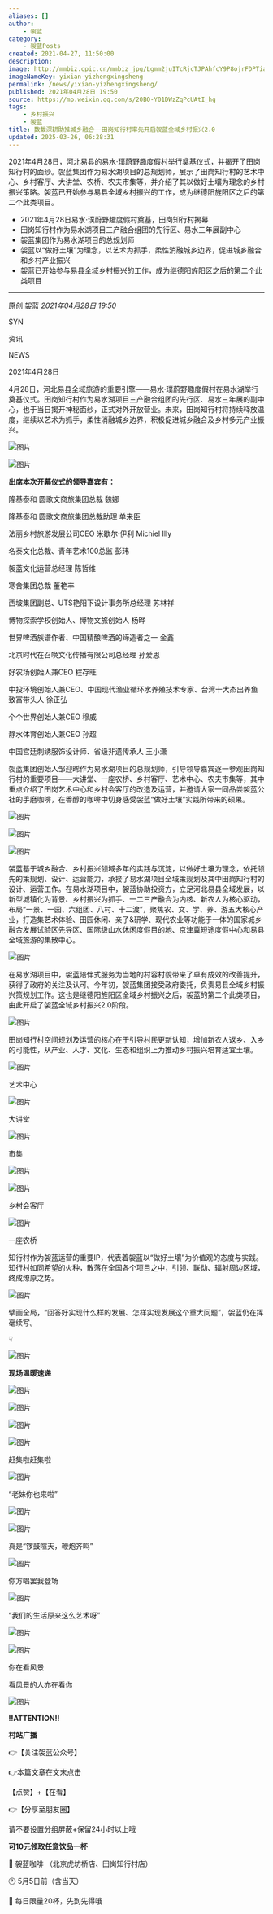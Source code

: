```yaml
---
aliases: []
author:
    - 袈蓝
category:
    - 袈蓝Posts
created: 2021-04-27, 11:50:00
description:
image: http://mmbiz.qpic.cn/mmbiz_jpg/Lgmm2juITcRjcTJPAhfcY9P8ojrFDPTiaiaBaTHkuQCRd9vUicjxauOdPvBPojqlXYbREWPuWbxxlq3NVE43ZQMkg/0?wx_fmt=jpeg
imageNameKey: yixian-yizhengxingsheng
permalink: /news/yixian-yizhengxingsheng/
published: 2021年04月28日 19:50
source: https://mp.weixin.qq.com/s/20BO-Y01DWzZqPcUAtI_hg
tags:
    - 乡村振兴
    - 袈蓝
title: 数载深耕助推城乡融合——田岗知行村率先开启袈蓝全域乡村振兴2.0
updated: 2025-03-26, 06:28:31
---
```


2021年4月28日，河北易县的易水·璞蔚野趣度假村举行奠基仪式，并揭开了田岗知行村的面纱。袈蓝集团作为易水湖项目的总规划师，展示了田岗知行村的艺术中心、乡村客厅、大讲堂、农桥、农夫市集等，并介绍了其以做好土壤为理念的乡村振兴策略。袈蓝已开始参与易县全域乡村振兴的工作，成为继德阳旌阳区之后的第二个此类项目。

<!--more-->

- 2021年4月28日易水·璞蔚野趣度假村奠基，田岗知行村揭幕
- 田岗知行村作为易水湖项目三产融合组团的先行区、易水三年展副中心
- 袈蓝集团作为易水湖项目的总规划师
- 袈蓝以“做好土壤”为理念，以艺术为抓手，柔性消融城乡边界，促进城乡融合和乡村产业振兴
- 袈蓝已开始参与易县全域乡村振兴的工作，成为继德阳旌阳区之后的第二个此类项目

---

原创 袈蓝 _2021年04月28日 19:50_

SYN

资讯

NEWS

2021年4月28日

4月28日，河北易县全域旅游的重要引擎——易水·璞蔚野趣度假村在易水湖举行奠基仪式。田岗知行村作为易水湖项目三产融合组团的先行区、易水三年展的副中心，也于当日揭开神秘面纱，正式对外开放营业。未来，田岗知行村将持续释放温度，继续以艺术为抓手，柔性消融城乡边界，积极促进城乡融合及乡村多元产业振兴。

![图片](https://mmbiz.qpic.cn/mmbiz_jpg/Lgmm2juITcRjcTJPAhfcY9P8ojrFDPTiaYsjQyv2LicGecRSJSCdq2kM6AcMYhXHbE5tuAydto2fUGaZ5ArrX95g/640?wx_fmt=jpeg&tp=webp&wxfrom=5&wx_lazy=1&wx_co=1)

![图片](https://mmbiz.qpic.cn/mmbiz_jpg/Lgmm2juITcRjcTJPAhfcY9P8ojrFDPTiao9kR2nmicibEm3WVtpu6clVTxjfibc7ibFdyIRicTXyGYxAOKvgNGoJ6zlQ/640?wx_fmt=jpeg&tp=webp&wxfrom=5&wx_lazy=1&wx_co=1)

**出席本次开幕仪式的领导嘉宾有：**

隆基泰和 圆歌文商旅集团总裁 魏娜

隆基泰和 圆歌文商旅集团总裁助理 单来臣

法丽乡村旅游发展公司CEO 米歇尔·伊利 Michiel Illy

名泰文化总裁、青年艺术100总监 彭玮

袈蓝文化运营总经理 陈哲维

寒舍集团总裁 董艳丰

西坡集团副总、UTS艳阳下设计事务所总经理 苏林祥

博物探索学校创始人、博物文旅创始人 杨晔

世界啤酒族谱作者、中国精酿啤酒的缔造者之一 金鑫

北京时代在召唤文化传播有限公司总经理 孙爱思

好农场创始人兼CEO 程存旺

中投环境创始人兼CEO、中国现代渔业循环水养殖技术专家、台湾十大杰出养鱼致富带头人 徐正弘

个个世界创始人兼CEO 穆威

静水体育创始人兼CEO 孙超

中国宫廷刺绣服饰设计师、省级非遗传承人 王小潇

袈蓝集团创始人邹迎晞作为易水湖项目的总规划师，引导领导嘉宾逐一参观田岗知行村的重要项目——大讲堂、一座农桥、乡村客厅、艺术中心、农夫市集等，其中重点介绍了田岗艺术中心和乡村会客厅的改造及运营，并邀请大家一同品尝袈蓝公社的手磨咖啡，在香醇的咖啡中切身感受袈蓝“做好土壤”实践所带来的硕果。

![图片](https://mmbiz.qpic.cn/mmbiz_jpg/Lgmm2juITcRjcTJPAhfcY9P8ojrFDPTialpT7Ox197hkjvicGsyTWrGpXnGUWtRlcN0ByuCZ73SFhAkO75P8ysDA/640?wx_fmt=jpeg&tp=webp&wxfrom=5&wx_lazy=1&wx_co=1)

![图片](https://mmbiz.qpic.cn/mmbiz_jpg/Lgmm2juITcRjcTJPAhfcY9P8ojrFDPTiaslV4JF4C9F1kVgmR682jUh3K6Ldukyyib59CLaB1qIM6G0Rfh94Bz2Q/640?wx_fmt=jpeg&tp=webp&wxfrom=5&wx_lazy=1&wx_co=1)

![图片](https://mmbiz.qpic.cn/mmbiz_jpg/Lgmm2juITcRjcTJPAhfcY9P8ojrFDPTia6pQI36C3KV6Z5Xldv9lXkN9qeg8wh7cnCFX2e38GIFliciaM1M7f6oqA/640?wx_fmt=jpeg&tp=webp&wxfrom=5&wx_lazy=1&wx_co=1)

袈蓝基于城乡融合、乡村振兴领域多年的实践与沉淀，以做好土壤为理念，依托领先的策规划、设计、运营能力，承接了易水湖项目全域策规划及其中田岗知行村的设计、运营工作。在易水湖项目中，袈蓝协助投资方，立足河北易县全域发展，以新型城镇化为背景、乡村振兴为抓手、一二三产融合为内核、新农人为核心驱动，布局“一景、一园、六组团、八村、十二渡”，聚焦农、文、学、养、游五大核心产业，打造集艺术体验、田园休闲、亲子&研学、现代农业等功能于一体的国家城乡融合发展试验区先导区、国际级山水休闲度假目的地、京津冀短途度假中心和易县全域旅游的集散中心。

![图片](https://mmbiz.qpic.cn/mmbiz_jpg/Lgmm2juITcRjcTJPAhfcY9P8ojrFDPTiaCIUjSNKkicwvxibyibxgyYerFWNGWFYSyu0IrVMaeughQicHSflgCK11gg/640?wx_fmt=jpeg&tp=webp&wxfrom=5&wx_lazy=1&wx_co=1)

在易水湖项目中，袈蓝陪伴式服务为当地的村容村貌带来了卓有成效的改善提升，获得了政府的关注及认可。今年初，袈蓝集团接受政府委托，负责易县全域乡村振兴策规划工作。这也是继德阳旌阳区全域乡村振兴之后，袈蓝的第二个此类项目，由此开启了袈蓝全域乡村振兴2.0阶段。

![图片](https://mmbiz.qpic.cn/mmbiz_jpg/Lgmm2juITcRjcTJPAhfcY9P8ojrFDPTiaWzVC3txs3ts7KYrn6ibYoYGEiaF8PxC6zuNs9hUd7Qnub19W333onmCA/640?wx_fmt=jpeg&tp=webp&wxfrom=5&wx_lazy=1&wx_co=1)

田岗知行村空间规划及运营的核心在于引导村民更新认知，增加新农人返乡、入乡的可能性，从产业、人才、文化、生态和组织上为推动乡村振兴培育适宜土壤。

![图片](https://mmbiz.qpic.cn/mmbiz_jpg/Lgmm2juITcRjcTJPAhfcY9P8ojrFDPTiaLyg0XKVQWhWQKLFhGWAs2Wqc0ibHzk8yxwlianM7NmI003K713F7e8TA/640?wx_fmt=jpeg&tp=webp&wxfrom=5&wx_lazy=1&wx_co=1)

艺术中心

![图片](https://mmbiz.qpic.cn/mmbiz_jpg/Lgmm2juITcRjcTJPAhfcY9P8ojrFDPTia0pfWIvZhVGsdxh8dxDWReY468VJxIic40sjYR2aCrTibNg5UxhMeZgXg/640?wx_fmt=jpeg&tp=webp&wxfrom=5&wx_lazy=1&wx_co=1)

大讲堂

![图片](https://mmbiz.qpic.cn/mmbiz_jpg/Lgmm2juITcRjcTJPAhfcY9P8ojrFDPTiaLOghL1vvnibUyyp0DqW5prLEXKoIWTBspgY7CzgvCia10EOqZPcktevQ/640?wx_fmt=jpeg&tp=webp&wxfrom=5&wx_lazy=1&wx_co=1)

市集

![图片](https://mmbiz.qpic.cn/mmbiz_jpg/Lgmm2juITcRjcTJPAhfcY9P8ojrFDPTiajgyu3GhLSTZzOB5uciaC8rL6fRjwOfD0ic6qUqrgMiaO6EzKZRHOxe0jw/640?wx_fmt=jpeg&tp=webp&wxfrom=5&wx_lazy=1&wx_co=1)

![图片](https://mmbiz.qpic.cn/mmbiz_jpg/Lgmm2juITcRjcTJPAhfcY9P8ojrFDPTiam9HbEyVyvAr9eUN4xbxq2q5CfibLIvpSRh7XuWDJJ8Ma6z7gmyiccAog/640?wx_fmt=jpeg&tp=webp&wxfrom=5&wx_lazy=1&wx_co=1)

乡村会客厅

![图片](https://mmbiz.qpic.cn/mmbiz_jpg/Lgmm2juITcRjcTJPAhfcY9P8ojrFDPTiaL5iamy1ZgB79TaObqtSgw7hFKxcLC4fbq04LibHqoZSzuy5X94rXxRfg/640?wx_fmt=jpeg&tp=webp&wxfrom=5&wx_lazy=1&wx_co=1)

一座农桥

知行村作为袈蓝运营的重要IP，代表着袈蓝以“做好土壤”为价值观的态度与实践。知行村如同希望的火种，散落在全国各个项目之中，引领、联动、辐射周边区域，终成燎原之势。

![图片](https://mmbiz.qpic.cn/mmbiz_png/Lgmm2juITcRjcTJPAhfcY9P8ojrFDPTia5ibJZFxkcfHiaSuYq31uCTNdpB6BVG4zmibrDx9myibFKGppnEtfaGLCKg/640?wx_fmt=png&tp=webp&wxfrom=5&wx_lazy=1&wx_co=1)

擘画全局，“回答好实现什么样的发展、怎样实现发展这个重大问题”，袈蓝仍在挥毫续写。

☟

![图片](https://mmbiz.qpic.cn/mmbiz_gif/Lgmm2juITcRjcTJPAhfcY9P8ojrFDPTiau8coiaztcVgJAT5AefyVQPk7VnDhgoFiazAib2D28iavrbKo5E8jkZe1hw/640?wx_fmt=gif&tp=webp&wxfrom=5&wx_lazy=1)

**现场温暖速递**

![图片](https://mmbiz.qpic.cn/mmbiz_gif/Lgmm2juITcRjcTJPAhfcY9P8ojrFDPTiau8coiaztcVgJAT5AefyVQPk7VnDhgoFiazAib2D28iavrbKo5E8jkZe1hw/640?wx_fmt=gif&tp=webp&wxfrom=5&wx_lazy=1)

![图片](https://mmbiz.qpic.cn/mmbiz_jpg/Lgmm2juITcRjcTJPAhfcY9P8ojrFDPTia6PrB0YG2k0OyT7mtntkYTbMvstCpcsodrmcnma6Dia9D0T1HEyAHr0g/640?wx_fmt=jpeg&tp=webp&wxfrom=5&wx_lazy=1&wx_co=1)

![图片](https://mmbiz.qpic.cn/mmbiz_jpg/Lgmm2juITcRjcTJPAhfcY9P8ojrFDPTiaPib6ib8ew9YS5GS9BlSgLLVWl9YI5Oxia5LcwA3GRzSDaTViaOYANruTzw/640?wx_fmt=jpeg&tp=webp&wxfrom=5&wx_lazy=1&wx_co=1)

![图片](https://mmbiz.qpic.cn/mmbiz_jpg/Lgmm2juITcRjcTJPAhfcY9P8ojrFDPTiazjJtDcphZ1lAjAJ2KaMeHyU7iaHATgADM2sib0An15iaaFbxCKBUhcCPA/640?wx_fmt=jpeg&tp=webp&wxfrom=5&wx_lazy=1&wx_co=1)

赶集啦赶集啦

![图片](https://mmbiz.qpic.cn/mmbiz_jpg/Lgmm2juITcRjcTJPAhfcY9P8ojrFDPTiaRJcYgPL5EVeFATzthUgxwQhuu2M79HLKqaktakZlkHkQqyA3LYn1lw/640?wx_fmt=jpeg&tp=webp&wxfrom=5&wx_lazy=1&wx_co=1)

“老妹你也来啦”

![图片](https://mmbiz.qpic.cn/mmbiz_jpg/Lgmm2juITcRjcTJPAhfcY9P8ojrFDPTiaSUPCN0oeEGiaJPgIuOtBYFRqu92SfU4eodzAHR4bIQyE75rvzAD2CLA/640?wx_fmt=jpeg&tp=webp&wxfrom=5&wx_lazy=1&wx_co=1)

![图片](https://mmbiz.qpic.cn/mmbiz_jpg/Lgmm2juITcRjcTJPAhfcY9P8ojrFDPTiaucN8L7aEElQb0bUwYibkOVDkwwhP4ZdH3zEvKicAQibib2NN797YuDWmjg/640?wx_fmt=jpeg&tp=webp&wxfrom=5&wx_lazy=1&wx_co=1)

真是“锣鼓喧天，鞭炮齐鸣”

![图片](https://mmbiz.qpic.cn/mmbiz_jpg/Lgmm2juITcRjcTJPAhfcY9P8ojrFDPTiarzHIytiaw3Vuef2IjlQoSw32y1GfUszOAvOQXyg14icCIoibiclKSPiavRw/640?wx_fmt=jpeg&tp=webp&wxfrom=5&wx_lazy=1&wx_co=1)

你方唱罢我登场

![图片](https://mmbiz.qpic.cn/mmbiz_jpg/Lgmm2juITcRjcTJPAhfcY9P8ojrFDPTiam3CicwITw2JckicF2xdJv5mvuA9ulK38hAiczmtJD59mKAmFYzdW9k2iaw/640?wx_fmt=jpeg&tp=webp&wxfrom=5&wx_lazy=1&wx_co=1)

“我们的生活原来这么艺术呀”

![图片](https://mmbiz.qpic.cn/mmbiz_jpg/Lgmm2juITcRjcTJPAhfcY9P8ojrFDPTiaibnaYshf5L9ZQkA8lP0Cs8scHbFib3wQVufyjic81N1VRYD5UibH437ia6Q/640?wx_fmt=jpeg&tp=webp&wxfrom=5&wx_lazy=1&wx_co=1)

![图片](https://mmbiz.qpic.cn/mmbiz_jpg/Lgmm2juITcRjcTJPAhfcY9P8ojrFDPTiaicmHI91LzHTYgh400rWZAjqq7NHa7lrQ8VJS4wySc37Xz52qv3wJhIg/640?wx_fmt=jpeg&tp=webp&wxfrom=5&wx_lazy=1&wx_co=1)

你在看风景

看风景的人亦在看你

![图片](https://mmbiz.qpic.cn/mmbiz_png/Lgmm2juITcRjcTJPAhfcY9P8ojrFDPTiaBXoJc1ZtcS8D8zln5muSwf3ibjVWJELgibDL7qMOeorWVMa9nqoITJiaA/640?wx_fmt=png&tp=webp&wxfrom=5&wx_lazy=1&wx_co=1)

**‼️ATTENTION‼️**

**村站广播**

👉【关注袈蓝公众号】

👉本篇文章在文末点击

【点赞】+【在看】

👉【分享至朋友圈】

请不要设置分组屏蔽+保留24小时以上哦

**可10元领取任意饮品一杯**

📍 袈蓝咖啡 （北京虎坊桥店、田岗知行村店）

🕐 5月5日前（含当天）

💌 每日限量20杯，先到先得哦
